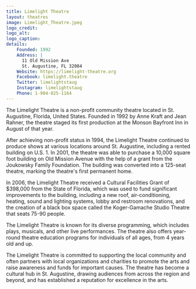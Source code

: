 ```yaml
---
title: Limelight Theatre
layout: theatres
image: Limelight_Theatre.jpeg
logo_credit:
logo_alt:
logo_caption:
details:
    Founded: 1992
    Address: |
      11 Old Mission Ave
      St. Augustine, FL 32084
    Website: https://limelight-theatre.org
    Facebook: limelight.theatre
    Twitter: limelightstaug
    Instagram: limelightstaug
    Phone: 1-904-825-1164
---
```

The Limelight Theatre is a non-profit community theatre located in St. Augustine, Florida, United States. Founded in 1992 by Anne Kraft and Jean Rahner, the theatre staged its first production at the Monson Bayfront Inn in August of that year.

After achieving non-profit status in 1994, the Limelight Theatre continued to produce shows at various locations around St. Augustine, including a rented building on U.S. 1. In 2001, the theatre was able to purchase a 10,000 square foot building on Old Mission Avenue with the help of a grant from the Joukowsky Family Foundation. The building was converted into a 125-seat theatre, marking the theatre's first permanent home.

In 2006, the Limelight Theatre received a Cultural Facilities Grant of $398,000 from the State of Florida, which was used to fund significant improvements to the building, including a new roof, air-conditioning, heating, sound and lighting systems, lobby and restroom renovations, and the creation of a black box space called the Koger-Gamache Studio Theatre that seats 75-90 people.

The Limelight Theatre is known for its diverse programming, which includes plays, musicals, and other live performances. The theatre also offers year-round theatre education programs for individuals of all ages, from 4 years old and up.

The Limelight Theatre is committed to supporting the local community and often partners with local organizations and charities to promote the arts and raise awareness and funds for important causes. The theatre has become a cultural hub in St. Augustine, drawing audiences from across the region and beyond, and has established a reputation for excellence in the arts.